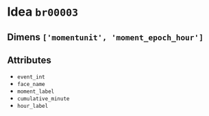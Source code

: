 # Idea `br00003`

## Dimens `['momentunit', 'moment_epoch_hour']`

## Attributes
- `event_int`
- `face_name`
- `moment_label`
- `cumulative_minute`
- `hour_label`
